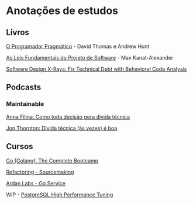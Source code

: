 # Anotações de estudos

## Livros

[O Programador Pragmático](./livros/o-programador-pragmatico.md) - David Thomas e Andrew Hunt

[As Leis Fundamentais do Projeto de Software](livros/as-leis-fundamentais-do-projeto-de-software.md) - Max Kanat-Alexander

[Software Design X-Rays: Fix Technical Debt with Behavioral Code Analysis](livros/x-ray.md)

## Podcasts

### Maintainable

[Anna Filina: Como toda decisão gera dívida técnica](./podcasts/maintainable/1.md)

[Jon Thornton: Dívida técnica (às vezes) é boa](./podcasts/maintainable/45.md)

## Cursos

[Go (Golang): The Complete Bootcamp](./cursos/golang-the-complete-bootcamp/README.md)

[Refactoring - Sourcemaking](./cursos/refactoring-sourcemaking/README.md)

[Ardan Labs - Go Service](./cursos/ardan-labs-service/anotacoes.md)

WIP - [PostgreSQL High Performance Tuning](./cursos/postgres-high-performance-tuning/README.md)